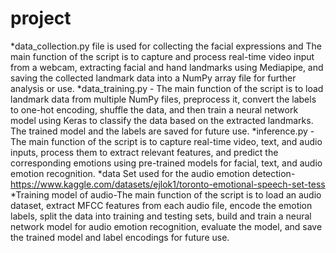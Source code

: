 # project
*data_collection.py file is used for collecting the facial expressions and The main function of the script is to capture and process real-time video input from a webcam, extracting facial and hand landmarks using Mediapipe, and saving the collected landmark data into a NumPy array file for further analysis or use.
*data_training.py - The main function of the script is to load landmark data from multiple NumPy files, preprocess it, convert the labels to one-hot encoding, shuffle the data, and then train a neural network model using Keras to classify the data based on the extracted landmarks. The trained model and the labels are saved for future use.
*inference.py - The main function of the script is to capture real-time video, text, and audio inputs, process them to extract relevant features, and predict the corresponding emotions using pre-trained models for facial, text, and audio emotion recognition.
*data Set used for the audio emotion detection- https://www.kaggle.com/datasets/ejlok1/toronto-emotional-speech-set-tess
*Training model of audio-The main function of the script is to load an audio dataset, extract MFCC features from each audio file, encode the emotion labels, split the data into training and testing sets, build and train a neural network model for audio emotion recognition, evaluate the model, and save the trained model and label encodings for future use.

